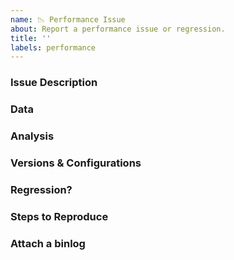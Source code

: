 ```yaml
---
name: 📉 Performance Issue
about: Report a performance issue or regression.
title: ''
labels: performance
---
```


<!-- This is a template that helps us provide quicker feedback. Please use any relevant sections and delete anything you don't need. -->

### Issue Description
<!--
Please include a clear and concise description of the problem.
-->

### Data
<!--
* Please include all information you've gathered about this performance issue. This includes:
    -Timing
    -Measurements
    -Call stacks
    -Dumps
    -etc.
* If possible please include text as text rather than images (so it shows up in searches).
* If applicable please include before and after measurements.
-->

### Analysis
<!--
* If you have an idea where the problem might lie, let us know that here.
* Please include any pointers to code, relevant changes, or related issues you know of.
* If you don't know, you can delete this section.
-->

### Versions & Configurations
<!--
* In a visual studio developer command prompt, run `msbuild -version` and paste the output here.
* If applicable, version of the tool that invokes MSBuild (Visual Studio, dotnet CLI, etc):

Post any other relevant configuration settings here.
* OS, architecture, etc.
-->

### Regression?
<!--
* Is this a regression from a previous build/release?
* Please provide details on:
*   What version of MSBuild or VS were you using before the regression?
*   What version of MSBuild or VS are you on now that you discovered the regression?
-->

### Steps to Reproduce
<!--
Include as much of the following if possible:

* A minimal sample project that reproduces the issue.
* Your zipped project.
* IDE / CLI steps to create the project and reproduce the behaviour.
* Your command line invocation
-->

### Attach a binlog
<!--
To help us figure out and fix the issue sooner, please include a binlog.
* Follow the link for details on sharing binary logs: https://github.com/microsoft/msbuild/blob/master/documentation/wiki/Providing-Binary-Logs.md
* Follow this link for more information on binary logs: https://github.com/microsoft/msbuild/blob/master/documentation/wiki/Binary-Log.md
    NOTE: Binlogs can contain sensitive information. Don't attach anything you don't want to be public.

*   To view these binlogs yourself: https://msbuildlog.com/
-->